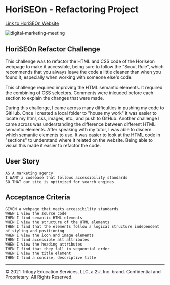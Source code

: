 # HoriSEOn - Refactoring Project

[Link to HoriSEOn Website](https://marikadicarlo.github.io/horiseon-tools/)

![digital-marketing-meeting](./assets/images/digital-marketing-meeting.jpg)

## HoriSEOn Refactor Challenge

This challenge was to refactor the HTML and CSS code of the Horiseon webpage to make it accessible, being sure to follow the "Scout Rule", which recommends that you always leave the code a little cleaner than when you found it, especially when working with someone else's code.

This challenge required improving the HTML semantic elements. It required the combining of  CSS selectors. Comments were inlcuded before each section to explain the changes that were made. 

During this challenge, I came across many difficulties in pushing my code to GitHub. Once I created a local folder to "house my work" it was easier to locate my html, css, images, etc., and push to GitHub. 
Another challenge I came across was understanding the difference between different HTML semantic elements. After speaking with my tutor, I was able to discern which semantic elements to use.
It was easier to look at the HTML code in "sections" to understand where it related on the website. Being able to visual this made it easier to refactor the code.



## User Story

```
AS A marketing agency
I WANT a codebase that follows accessibility standards
SO THAT our site is optimized for search engines
```

## Acceptance Criteria

```
GIVEN a webpage that meets accessibility standards
WHEN I view the source code
THEN I find semantic HTML elements
WHEN I view the structure of the HTML elements
THEN I find that the elements follow a logical structure independent of styling and positioning
WHEN I view the icon and image elements
THEN I find accessible alt attributes
WHEN I view the heading attributes
THEN I find that they fall in sequential order
WHEN I view the title element
THEN I find a concise, descriptive title
```

- - -
© 2021 Trilogy Education Services, LLC, a 2U, Inc. brand. Confidential and Proprietary. All Rights Reserved.
